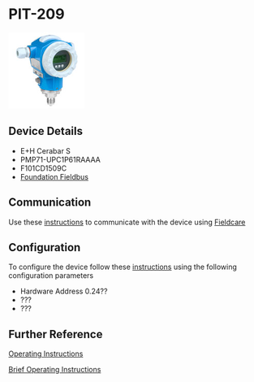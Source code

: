 # PIT-209

![](../images/device_images/cerabar_s.jpg)

## Device Details
+ E+H Cerabar S
+ PMP71-UPC1P61RAAAA
+ F101CD1509C
+ [Foundation Fieldbus](../protocols/connection_ff.md)

## Communication
Use these [instructions](../protocols/connection_ff.md) to communicate with the device using [Fieldcare](../fieldcare/fieldcare.md)

## Configuration
To configure the device follow these [instructions](../commissioning_instructions/cerabar_s_ff.md) using the following configuration parameters

+ Hardware Address 0.24??
+ ???
+ ???

## Further Reference
[Operating Instructions](../manuals/cerabar_s_operating_ff.pdf)

[Brief Operating Instructions](../manuals/cerabar_s_brief_ff.pdf)
